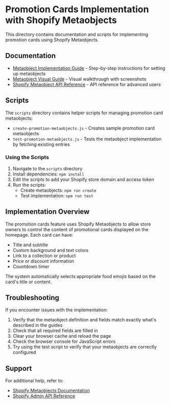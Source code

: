 # Promotion Cards Implementation with Shopify Metaobjects

This directory contains documentation and scripts for implementing promotion cards using Shopify Metaobjects.

## Documentation

- [Metaobject Implementation Guide](./metaobject-implementation-guide.md) - Step-by-step instructions for setting up metaobjects
- [Metaobject Visual Guide](./metaobject-visual-guide.md) - Visual walkthrough with screenshots
- [Shopify Metaobject API Reference](./shopify-metaobject-api-reference.md) - API reference for advanced users

## Scripts

The `scripts` directory contains helper scripts for managing promotion card metaobjects:

- `create-promotion-metaobjects.js` - Creates sample promotion card metaobjects
- `test-promotion-metaobjects.js` - Tests the metaobject implementation by fetching existing entries

### Using the Scripts

1. Navigate to the `scripts` directory
2. Install dependencies: `npm install`
3. Edit the scripts to add your Shopify store domain and access token
4. Run the scripts:
   - Create metaobjects: `npm run create`
   - Test implementation: `npm run test`

## Implementation Overview

The promotion cards feature uses Shopify Metaobjects to allow store owners to control the content of promotional cards displayed on the homepage. Each card can have:

- Title and subtitle
- Custom background and text colors
- Link to a collection or product
- Price or discount information
- Countdown timer

The system automatically selects appropriate food emojis based on the card's title or content.

## Troubleshooting

If you encounter issues with the implementation:

1. Verify that the metaobject definition and fields match exactly what's described in the guides
2. Check that all required fields are filled in
3. Clear your browser cache and reload the page
4. Check the browser console for JavaScript errors
5. Try using the test script to verify that your metaobjects are correctly configured

## Support

For additional help, refer to:

- [Shopify Metaobjects Documentation](https://shopify.dev/api/admin-graphql/current/objects/Metaobject)
- [Shopify Admin API Reference](https://shopify.dev/api/admin-graphql)
